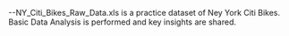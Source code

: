 --NY_Citi_Bikes_Raw_Data.xls is a practice dataset of Ney York Citi Bikes. Basic Data Analysis is performed and key insights are shared.
